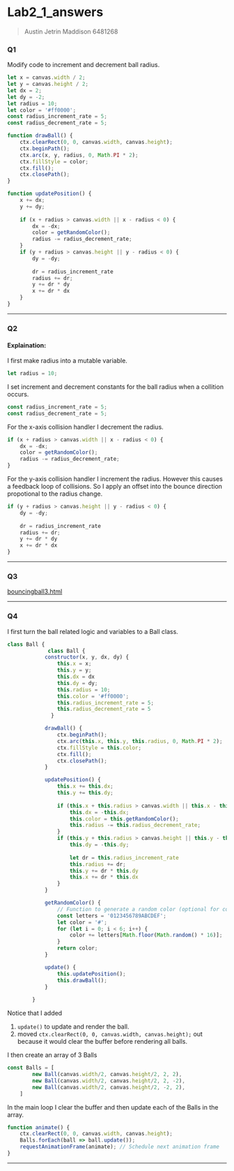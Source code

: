 # Lab2_1_answers
> Austin Jetrin Maddison 6481268

### Q1
Modify code to increment and decrement ball radius.
```js
let x = canvas.width / 2; 
let y = canvas.height / 2;
let dx = 2; 
let dy = -2; 
let radius = 10; 
let color = '#ff0000';
const radius_increment_rate = 5;
const radius_decrement_rate = 5;

function drawBall() {
    ctx.clearRect(0, 0, canvas.width, canvas.height); 
    ctx.beginPath();
    ctx.arc(x, y, radius, 0, Math.PI * 2); 
    ctx.fillStyle = color;
    ctx.fill();
    ctx.closePath();
}

function updatePosition() {
    x += dx;
    y += dy;
    
    if (x + radius > canvas.width || x - radius < 0) {
        dx = -dx; 
        color = getRandomColor(); 
        radius -= radius_decrement_rate;
    }
    if (y + radius > canvas.height || y - radius < 0) {
        dy = -dy;
        
        dr = radius_increment_rate
        radius += dr;
        y += dr * dy
        x += dr * dx
    }
}
```

---
### Q2
#### Explaination:

I first make radius into a mutable variable.
```js
let radius = 10; 
```

I set increment and decrement constants for the ball radius when a collition occurs.
```js
const radius_increment_rate = 5;
const radius_decrement_rate = 5;
```

For the x-axis collision handler I decrement the radius.
```js
if (x + radius > canvas.width || x - radius < 0) {
    dx = -dx; 
    color = getRandomColor(); 
    radius -= radius_decrement_rate;
} 
```

For the y-axis collision handler I increment the radius. However this causes a feedback loop of collisions. So I apply an offset into the bounce direction propotional to the radius change.
```js
if (y + radius > canvas.height || y - radius < 0) {
    dy = -dy;
    
    dr = radius_increment_rate
    radius += dr;
    y += dr * dy
    x += dr * dx
} 
```
---
### Q3
[bouncingball3.html](hw1\Lab2\part2\bouncingball3.html)

---
### Q4

I first turn the ball related logic and variables to a Ball class.
``` js
class Ball {
             class Ball {
            constructor(x, y, dx, dy) {
                this.x = x;
                this.y = y;
                this.dx = dx
                this.dy = dy; 
                this.radius = 10; 
                this.color = '#ff0000';
                this.radius_increment_rate = 5;
                this.radius_decrement_rate = 5
              }

            drawBall() {
                ctx.beginPath();
                ctx.arc(this.x, this.y, this.radius, 0, Math.PI * 2); 
                ctx.fillStyle = this.color;
                ctx.fill();
                ctx.closePath();
            }

            updatePosition() {
                this.x += this.dx;
                this.y += this.dy;
                
                if (this.x + this.radius > canvas.width || this.x - this.radius < 0) {
                    this.dx = -this.dx; 
                    this.color = this.getRandomColor(); 
                    this.radius -= this.radius_decrement_rate;
                }
                if (this.y + this.radius > canvas.height || this.y - this.radius < 0) {
                    this.dy = -this.dy;
                    
                    let dr = this.radius_increment_rate
                    this.radius += dr;
                    this.y += dr * this.dy
                    this.x += dr * this.dx
                }
            }

            getRandomColor() {
                // Function to generate a random color (optional for color change on bounce)
                const letters = '0123456789ABCDEF';
                let color = '#';
                for (let i = 0; i < 6; i++) {
                    color += letters[Math.floor(Math.random() * 16)];
                }
                return color;
            }

            update() {
                this.updatePosition();
                this.drawBall();
            }
        
        }
```

Notice that I added 
1. `update()` to update and render the ball. 
2. moved `ctx.clearRect(0, 0, canvas.width, canvas.height);` out because it would clear the buffer before rendering all balls.

I then create an array of 3 Balls
```js
const Balls = [
        new Ball(canvas.width/2, canvas.height/2, 2, 2),
        new Ball(canvas.width/2, canvas.height/2, 2, -2),
        new Ball(canvas.width/2, canvas.height/2, -2, 2),
    ]
```

In the main loop I clear the buffer and then update each of the Balls in the array.

```js
function animate() {
    ctx.clearRect(0, 0, canvas.width, canvas.height); 
    Balls.forEach(ball => ball.update());
    requestAnimationFrame(animate); // Schedule next animation frame
}
```
---


